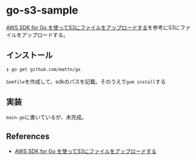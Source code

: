 # go-s3-sample

[AWS SDK for Go を使ってS3にファイルをアップロードする](https://qiita.com/funnythingz/items/1f69164df6759cc22a74)を参考にS3にファイルをアップロードする。

## インストール

```sh
❯ go get github.com/mattn/go
```

`Gomfile`を作成して、sdkのパスを記載。そのうえで`gom install`する


## 実装

`main.go`に書いているが、未完成。

## References
* [AWS SDK for Go を使ってS3にファイルをアップロードする](https://qiita.com/funnythingz/items/1f69164df6759cc22a74)